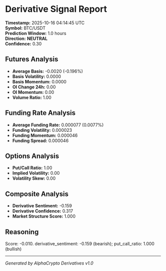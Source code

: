 # Derivative Signal Report

**Timestamp:** 2025-10-16 04:14:45 UTC  
**Symbol:** BTC/USDT  
**Prediction Window:** 1.0 hours  
**Direction:** **NEUTRAL**  
**Confidence:** 0.30

## Futures Analysis
- **Average Basis:** -0.0020 (-0.196%)
- **Basis Volatility:** 0.0000
- **Basis Momentum:** 0.0000
- **OI Change 24h:** 0.00
- **OI Momentum:** 0.00
- **Volume Ratio:** 1.00

## Funding Rate Analysis
- **Average Funding Rate:** 0.000077 (0.0077%)
- **Funding Volatility:** 0.000023
- **Funding Momentum:** 0.000046
- **Funding Spread:** 0.000046

## Options Analysis
- **Put/Call Ratio:** 1.00
- **Implied Volatility:** 0.00
- **Volatility Skew:** 0.00

## Composite Analysis
- **Derivative Sentiment:** -0.159
- **Derivative Confidence:** 0.317
- **Market Structure Score:** 1.000

## Reasoning
Score: -0.010. derivative_sentiment: -0.159 (bearish); put_call_ratio: 1.000 (bullish)

---
*Generated by AlphaCrypto Derivatives v1.0*
